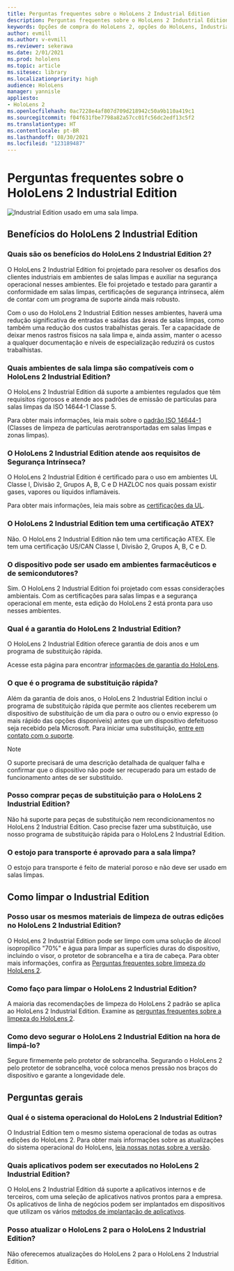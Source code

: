 ```yaml
---
title: Perguntas frequentes sobre o HoloLens 2 Industrial Edition
description: Perguntas frequentes sobre o HoloLens 2 Industrial Edition
keywords: Opções de compra do HoloLens 2, opções do HoloLens, Industrial Edition
author: evmill
ms.author: v-evmill
ms.reviewer: sekerawa
ms.date: 2/01/2021
ms.prod: hololens
ms.topic: article
ms.sitesec: library
ms.localizationpriority: high
audience: HoloLens
manager: yannisle
appliesto:
- HoloLens 2
ms.openlocfilehash: 0ac7228e4af807d709d218942c50a9b110a419c1
ms.sourcegitcommit: f04f631fbe7798a82a57cc01fc56dc2edf13c5f2
ms.translationtype: HT
ms.contentlocale: pt-BR
ms.lasthandoff: 08/30/2021
ms.locfileid: "123189487"
---
```

# <a name="hololens-2---industrial-edition-faq"></a>Perguntas frequentes sobre o HoloLens 2 Industrial Edition

![Industrial Edition usado em uma sala limpa.](./images/industrial-sku-with-remote-assist.png)

## <a name="hololens-2-industrial-edition-benefits"></a>Benefícios do HoloLens 2 Industrial Edition

### <a name="what-benefits-does-hololens-2-industrial-edition-2-include"></a>Quais são os benefícios do HoloLens 2 Industrial Edition 2?

O HoloLens 2 Industrial Edition foi projetado para resolver os desafios dos clientes industriais em ambientes de salas limpas e auxiliar na segurança operacional nesses ambientes. Ele foi projetado e testado para garantir a conformidade em salas limpas, certificações de segurança intrínseca, além de contar com um programa de suporte ainda mais robusto.

Com o uso do HoloLens 2 Industrial Edition nesses ambientes, haverá uma redução significativa de entradas e saídas das áreas de salas limpas, como também uma redução dos custos trabalhistas gerais. Ter a capacidade de deixar menos rastros físicos na sala limpa e, ainda assim, manter o acesso a qualquer documentação e níveis de especialização reduzirá os custos trabalhistas.

### <a name="what-clean-room-environments-does-hololens-2-industrial-edition-support"></a>Quais ambientes de sala limpa são compatíveis com o HoloLens 2 Industrial Edition?

O HoloLens 2 Industrial Edition dá suporte a ambientes regulados que têm requisitos rigorosos e atende aos padrões de emissão de partículas para salas limpas da ISO 14644-1 Classe 5.

Para obter mais informações, leia mais sobre o [padrão ISO 14644-1](https://www.iso.org/standard/53394.html) (Classes de limpeza de partículas aerotransportadas em salas limpas e zonas limpas).

### <a name="does-hololens-2-industrial-edition-meet-requirements-for-intrinsic-safety"></a>O HoloLens 2 Industrial Edition atende aos requisitos de Segurança Intrínseca?

O HoloLens 2 Industrial Edition é certificado para o uso em ambientes UL Classe I, Divisão 2, Grupos A, B, C e D HAZLOC nos quais possam existir gases, vapores ou líquidos inflamáveis.

Para obter mais informações, leia mais sobre as [certificações da UL](https://www.ul.com/services/ul-and-c-ul-hazardous-areas-certification-north-america?csrf-token=CIwNZNlR4XbisJF39I8yWnWX9wX4WFoz&amp;Search=UL+Class+I%2C+Dev+2+&amp;search-submit=Search).

### <a name="does-the-hololens-2-industrial-edition-hold-an-atex-certification"></a>O HoloLens 2 Industrial Edition tem uma certificação ATEX?

Não. O HoloLens 2 Industrial Edition não tem uma certificação ATEX. Ele tem uma certificação US/CAN Classe I, Divisão 2, Grupos A, B, C e D.

### <a name="can-the-device-be-used-in-semiconductor-and-pharmaceutical-environments"></a>O dispositivo pode ser usado em ambientes farmacêuticos e de semicondutores?

Sim. O HoloLens 2 Industrial Edition foi projetado com essas considerações ambientais. Com as certificações para salas limpas e a segurança operacional em mente, esta edição do HoloLens 2 está pronta para uso nesses ambientes.

### <a name="what-is-the-hololens-2-industrial-edition-warranty"></a>Qual é a garantia do HoloLens 2 Industrial Edition?

O HoloLens 2 Industrial Edition oferece garantia de dois anos e um programa de substituição rápida.

Acesse esta página para encontrar [informações de garantia do HoloLens](https://support.microsoft.com/warranty).

### <a name="what39s-the-rapid-replacement-program"></a>O que é o programa de substituição rápida?

Além da garantia de dois anos, o HoloLens 2 Industrial Edition inclui o programa de substituição rápida que permite aos clientes receberem um dispositivo de substituição de um dia para o outro ou o envio expresso (o mais rápido das opções disponíveis) antes que um dispositivo defeituoso seja recebido pela Microsoft. Para iniciar uma substituição, [entre em contato com o suporte](https://aka.ms/hololenssupport).

> [!NOTE]
> O suporte precisará de uma descrição detalhada de qualquer falha e confirmar que o dispositivo não pode ser recuperado para um estado de funcionamento antes de ser substituído.

### <a name="can-i-purchase-replacement-parts-for-hololens-2-industrial-edition"></a>Posso comprar peças de substituição para o HoloLens 2 Industrial Edition?

Não há suporte para peças de substituição nem recondicionamentos no HoloLens 2 Industrial Edition. Caso precise fazer uma substituição, use nosso programa de substituição rápida para o HoloLens 2 Industrial Edition.

### <a name="is-the-carrying-case-clean-room-approved"></a>O estojo para transporte é aprovado para a sala limpa?

O estojo para transporte é feito de material poroso e não deve ser usado em salas limpas.

## <a name="cleaning-the-industrial-edition"></a>Como limpar o Industrial Edition

### <a name="can-i-use-the-same-cleaning-materials-for-hololens-2-industrial-edition-as-the-other-editions"></a>Posso usar os mesmos materiais de limpeza de outras edições no HoloLens 2 Industrial Edition?

O HoloLens 2 Industrial Edition pode ser limpo com uma solução de álcool isopropílico &quot;70%&quot; e água para limpar as superfícies duras do dispositivo, incluindo o visor, o protetor de sobrancelha e a tira de cabeça. Para obter mais informações, confira as [Perguntas frequentes sobre limpeza do HoloLens 2](/hololens/hololens2-maintenance).

### <a name="how-do-i-clean-hololens-2-industrial-edition"></a>Como faço para limpar o HoloLens 2 Industrial Edition?

A maioria das recomendações de limpeza do HoloLens 2 padrão se aplica ao HoloLens 2 Industrial Edition. Examine as [perguntas frequentes sobre a limpeza do HoloLens 2](/hololens/hololens2-maintenance).

### <a name="how-should-i-hold-hololens-2-industrial-edition-when-cleaning-it"></a>Como devo segurar o HoloLens 2 Industrial Edition na hora de limpá-lo?

Segure firmemente pelo protetor de sobrancelha. Segurando o HoloLens 2 pelo protetor de sobrancelha, você coloca menos pressão nos braços do dispositivo e garante a longevidade dele.

## <a name="general-questions"></a>Perguntas gerais

### <a name="what-operating-system-does-the-hololens-2-industrial-edition-have"></a>Qual é o sistema operacional do HoloLens 2 Industrial Edition?

O Industrial Edition tem o mesmo sistema operacional de todas as outras edições do HoloLens 2. Para obter mais informações sobre as atualizações do sistema operacional do HoloLens, [leia nossas notas sobre a versão](hololens-release-notes.md).

### <a name="what-apps-can-run-on-the-hololens-2-industrial-edition"></a>Quais aplicativos podem ser executados no HoloLens 2 Industrial Edition?

O HoloLens 2 Industrial Edition dá suporte a aplicativos internos e de terceiros, com uma seleção de aplicativos nativos prontos para a empresa. Os aplicativos de linha de negócios podem ser implantados em dispositivos que utilizam os vários [métodos de implantação de aplicativos](/hololens/app-deploy-overview).

### <a name="can-i-upgrade-from-hololens-2-to-hololens-2-industrial-edition"></a>Posso atualizar o HoloLens 2 para o HoloLens 2 Industrial Edition?

Não oferecemos atualizações do HoloLens 2 para o HoloLens 2 Industrial Edition.
